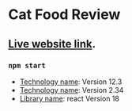 # Cat Food Review
## [Live website link](https://quiet-chaja-3269f8.netlify.app/home).

### `npm start`
* [Technology name](https://example.com): Version 12.3 
* [Technology name](https://example.com): Version 2.34
* [Library name](https://example.com): react Version 18
